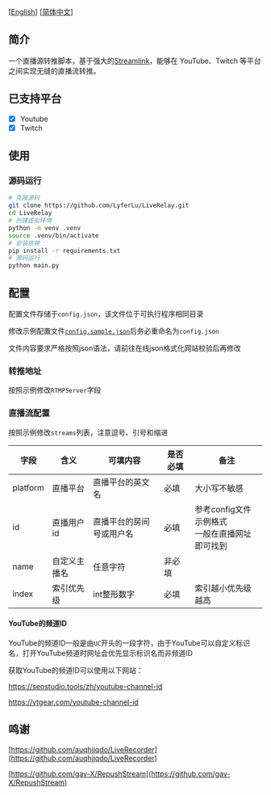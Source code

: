 [[English](README.md)] [[简体中文](README_zh-CN.md)]

## 简介

一个直播源转推脚本，基于强大的[Streamlink](https://streamlink.github.io)，能够在 YouTube、Twitch 等平台之间实现无缝的直播流转推。

## 已支持平台

- [x] Youtube
- [x] Twitch

## 使用

### 源码运行

```sh
# 克隆源码
git clone https://github.com/LyferLu/LiveRelay.git
cd LiveRelay
# 创建虚拟环境
python -m venv .venv
source .venv/bin/activate
# 安装依赖
pip install -r requirements.txt
# 源码运行
python main.py
```

## 配置

配置文件存储于`config.json`，该文件位于可执行程序相同目录

修改示例配置文件[`config.sample.json`](config.sample.json)后务必重命名为`config.json`

文件内容要求严格按照json语法，请前往在线json格式化网站校验后再修改

### 转推地址

按照示例修改`RTMPServer`字段

### 直播流配置

按照示例修改`streams`列表，注意逗号、引号和缩进

| 字段     | 含义         | 可填内容                 | 是否必填 | 备注                                              |
| -------- | ------------ | ------------------------ | -------- | ------------------------------------------------- |
| platform | 直播平台     | 直播平台的英文名         | 必填     | 大小写不敏感                                      |
| id       | 直播用户id   | 直播平台的房间号或用户名 | 必填     | 参考config文件示例格式<br/>一般在直播网址即可找到 |
| name     | 自定义主播名 | 任意字符                 | 非必填   |            |
| index    | 索引优先级   | int整形数字              | 必填     | 索引越小优先级越高                                |

#### YouTube的频道ID

YouTube的频道ID一般是由`UC`开头的一段字符，由于YouTube可以自定义标识名，打开YouTube频道时网址会优先显示标识名而非频道ID

获取YouTube的频道ID可以使用以下网站：

https://seostudio.tools/zh/youtube-channel-id

https://ytgear.com/youtube-channel-id

## 鸣谢

[https://github.com/auqhjjqdo/LiveRecorder](https://github.com/auqhjjqdo/LiveRecorder)

[https://github.com/gav-X/RepushStream](https://github.com/gav-X/RepushStream)
